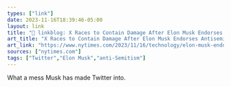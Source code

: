 ```yaml
---
types: ["link"]
date: 2023-11-16T18:39:46-05:00
layout: link
title: "🔗 linkblog: X Races to Contain Damage After Elon Musk Endorses Antisemitic Post - The New York Times'"
art_title: "X Races to Contain Damage After Elon Musk Endorses Antisemitic Post - The New York Times"
art_link: "https://www.nytimes.com/2023/11/16/technology/elon-musk-endorses-antisemitic-post-ibm.html"
sources: ["nytimes.com"]
tags: ["Twitter","Elon Musk","anti-Semitism"]
---
```

What a mess Musk has made Twitter into.
